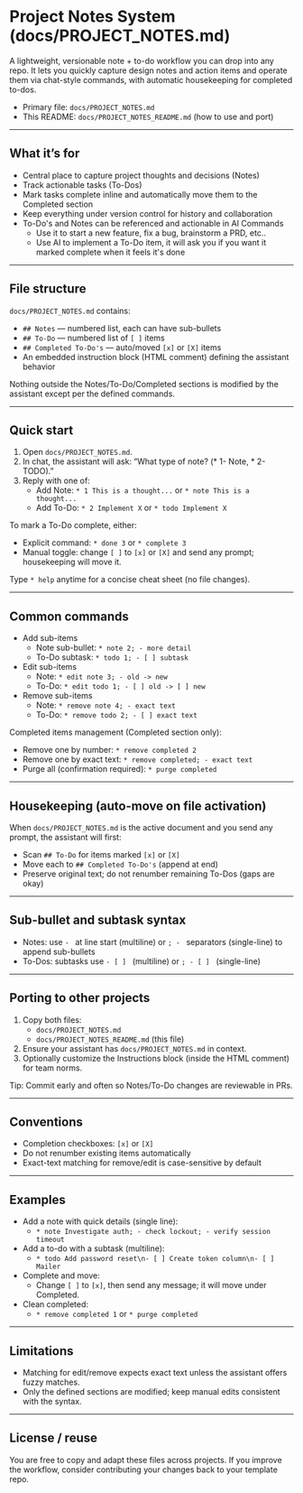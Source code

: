# Project Notes System (docs/PROJECT_NOTES.md)

A lightweight, versionable note + to-do workflow you can drop into any repo. It lets you quickly capture design notes and action items and operate them via chat-style commands, with automatic housekeeping for completed to-dos.

- Primary file: `docs/PROJECT_NOTES.md`
- This README: `docs/PROJECT_NOTES_README.md` (how to use and port)

---

## What it’s for
- Central place to capture project thoughts and decisions (Notes)
- Track actionable tasks (To-Dos)
- Mark tasks complete inline and automatically move them to the Completed section
- Keep everything under version control for history and collaboration
- To-Do's and Notes can be referenced and actionable in AI Commands
    - Use it to start a new feature, fix a bug, brainstorm a PRD, etc..
    - Use AI to implement a To-Do item, it will ask you if you want it marked complete when it feels it's done

---

## File structure
`docs/PROJECT_NOTES.md` contains:
- `## Notes` — numbered list, each can have sub-bullets
- `## To-Do` — numbered list of `[ ]` items
- `## Completed To-Do's` — auto/moved `[x]` or `[X]` items
- An embedded instruction block (HTML comment) defining the assistant behavior

Nothing outside the Notes/To-Do/Completed sections is modified by the assistant except per the defined commands.

---

## Quick start
1) Open `docs/PROJECT_NOTES.md`.
2) In chat, the assistant will ask: “What type of note? (* 1- Note, * 2- TODO).”
3) Reply with one of:
   - Add Note: `* 1 This is a thought...` or `* note This is a thought...`
   - Add To-Do: `* 2 Implement X` or `* todo Implement X`

To mark a To-Do complete, either:
- Explicit command: `* done 3` or `* complete 3`
- Manual toggle: change `[ ]` to `[x]` or `[X]` and send any prompt; housekeeping will move it.

Type `* help` anytime for a concise cheat sheet (no file changes).

---

## Common commands
- Add sub-items
  - Note sub-bullet: `* note 2; - more detail`
  - To-Do subtask: `* todo 1; - [ ] subtask`
- Edit sub-items
  - Note: `* edit note 3; - old -> new`
  - To-Do: `* edit todo 1; - [ ] old -> [ ] new`
- Remove sub-items
  - Note: `* remove note 4; - exact text`
  - To-Do: `* remove todo 2; - [ ] exact text`

Completed items management (Completed section only):
- Remove one by number: `* remove completed 2`
- Remove one by exact text: `* remove completed; - exact text`
- Purge all (confirmation required): `* purge completed`

---

## Housekeeping (auto-move on file activation)
When `docs/PROJECT_NOTES.md` is the active document and you send any prompt, the assistant will first:
- Scan `## To-Do` for items marked `[x]` or `[X]`
- Move each to `## Completed To-Do's` (append at end)
- Preserve original text; do not renumber remaining To-Dos (gaps are okay)

---

## Sub-bullet and subtask syntax
- Notes: use `- ` at line start (multiline) or `; - ` separators (single-line) to append sub-bullets
- To-Dos: subtasks use `- [ ] ` (multiline) or `; - [ ] ` (single-line)

---

## Porting to other projects
1) Copy both files:
   - `docs/PROJECT_NOTES.md`
   - `docs/PROJECT_NOTES_README.md` (this file)
2) Ensure your assistant has `docs/PROJECT_NOTES.md` in context.
3) Optionally customize the Instructions block (inside the HTML comment) for team norms.

Tip: Commit early and often so Notes/To-Do changes are reviewable in PRs.

---

## Conventions
- Completion checkboxes: `[x]` or `[X]`
- Do not renumber existing items automatically
- Exact-text matching for remove/edit is case-sensitive by default

---

## Examples
- Add a note with quick details (single line):
  - `* note Investigate auth; - check lockout; - verify session timeout`
- Add a to-do with a subtask (multiline):
  - `* todo Add password reset\n- [ ] Create token column\n- [ ] Mailer`
- Complete and move:
  - Change `[ ]` to `[x]`, then send any message; it will move under Completed.
- Clean completed:
  - `* remove completed 1` or `* purge completed`

---

## Limitations
- Matching for edit/remove expects exact text unless the assistant offers fuzzy matches.
- Only the defined sections are modified; keep manual edits consistent with the syntax.

---

## License / reuse
You are free to copy and adapt these files across projects. If you improve the workflow, consider contributing your changes back to your template repo.
